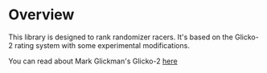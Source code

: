 # Overview

<p>This library is designed to rank randomizer racers. It's based on the Glicko-2
rating system with some experimental modifications.</p>

You can read about Mark Glickman's Glicko-2 [here](http://www.glicko.net/glicko/glicko2.pdf)
